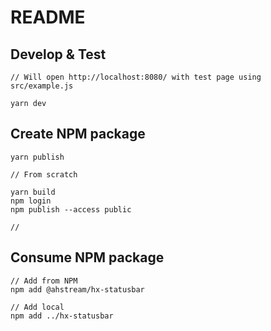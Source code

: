 # README

## Develop & Test

```
// Will open http://localhost:8080/ with test page using src/example.js

yarn dev
```

## Create NPM package

```
yarn publish

// From scratch

yarn build
npm login
npm publish --access public

//
```

## Consume NPM package

```
// Add from NPM
npm add @ahstream/hx-statusbar

// Add local
npm add ../hx-statusbar
```
